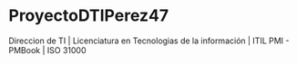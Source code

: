 # ProyectoDTIPerez47
Direccion de TI | Licenciatura en Tecnologias de la información | ITIL PMI - PMBook | ISO 31000
